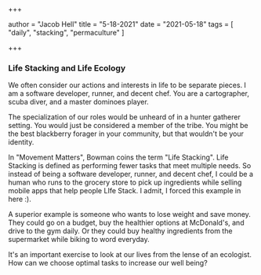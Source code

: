 +++

author = "Jacob Hell"
title = "5-18-2021"
date = "2021-05-18"
tags = [
    "daily", "stacking", "permaculture"
]

+++

<!--more-->

### Life Stacking and Life Ecology

We often consider our actions and interests in life to be separate pieces. I am a software developer, runner, and decent chef. You are a cartographer, scuba diver, and a master dominoes player.

The specialization of our roles would be unheard of in a hunter gatherer setting. You would just be considered a member of the tribe. You might be the best blackberry forager in your community, but that wouldn't be your identity.

In "Movement Matters", Bowman coins the term "Life Stacking". Life Stacking is defined as performing fewer tasks that meet multiple needs. So instead of being a software developer, runner, and decent chef, I could be a human who runs to the grocery store to pick up ingredients while selling mobile apps that help people LIfe Stack. I admit, I forced this example in here :).

A superior example is someone who wants to lose weight and save money. They could go on a budget, buy the healthier options at McDonald's, and drive to the gym daily. Or they could buy healthy ingredients from the supermarket while biking to word everyday.

It's an important exercise to look at our lives from the lense of an ecologist. How can we choose optimal tasks to increase our well being?


